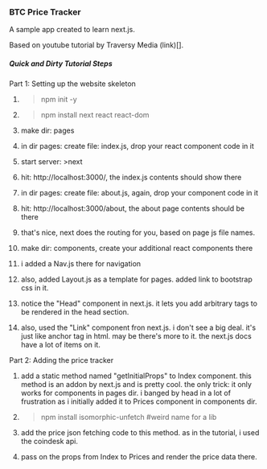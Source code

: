 ### BTC Price Tracker
A sample app created to learn next.js.

Based on youtube tutorial by Traversy Media (link)[].

##### Quick and Dirty Tutorial Steps

Part 1: Setting up the website skeleton

1. >npm init -y

2. >npm install next react react-dom

3. make dir: pages

4. in dir pages:
    create file: index.js, drop your react component code in it
    
5. start server: >next

6. hit: http://localhost:3000/, the index.js contents should show there

7. in dir pages:
    create file: about.js, again, drop your component code in it

8. hit: http://localhost:3000/about, the about page contents should be there

9. that's nice, next does the routing for you, based on page js file names.

10. make dir: components, create your additional react components there

11. i added a Nav.js there for navigation

12. also, added Layout.js as a template for pages. added link to bootstrap css in it.

13. notice the "Head" component in next.js. it lets you add arbitrary tags to be rendered in the head section.

14. also, used the "Link" component fron next.js. i don't see a big deal. it's just like anchor tag in html. may be there's more to it. the next.js docs have a lot of items on it.

Part 2: Adding the price tracker

1. add a static method named "getInitialProps" to Index component. this method is an addon by next.js and is pretty cool. the only trick: it only works for components in pages dir. i banged by head in a lot of frustration as i initially added it to Prices component in components dir.

2. >npm install isomorphic-unfetch #weird name for a lib

3. add the price json fetching code to this method. as in the tutorial, i used the coindesk api.

4. pass on the props from Index to Prices and render the price data there.

